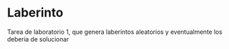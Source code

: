 # Laberinto
Tarea de laboratorio 1, que genera laberintos aleatorios y eventualmente los deberia de solucionar
